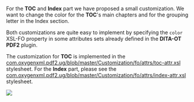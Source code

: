 For the **TOC** and **Index** part we have proposed a small customization. We want to change the color for the **TOC**'s main chapters and for the grouping letter in the Index section.

Both customizations are quite easy to implement by specifying the ``color`` XSL-FO property in some attributes sets already defined in the **DITA-OT PDF2** plugin. 

The customization for **TOC** is implemented in the [com.oxygenxml.pdf2.ug/blob/master/Customization/fo/attrs/toc-attr.xsl](https://github.com/radu-pisoi/com.oxygenxml.pdf2.ug/blob/master/Customization/fo/attrs/toc-attr.xsl) stylesheet. For the **Index** part, please see the [com.oxygenxml.pdf2.ug/blob/master/Customization/fo/attrs/index-attr.xsl](https://github.com/radu-pisoi/com.oxygenxml.pdf2.ug/blob/master/Customization/fo/attrs/index-attr.xsl) stylesheet.

![](https://github.com/radu-pisoi/com.oxygenxml.pdf2.ug/blob/master/pdf2-customization-wiki-topics/images/toc_index_customization.png)
